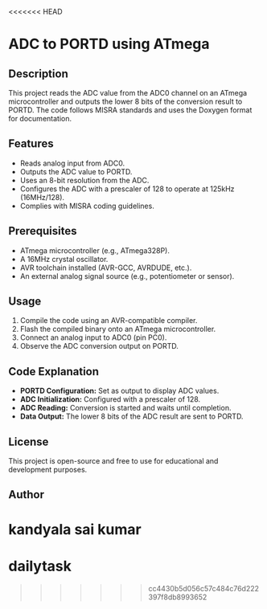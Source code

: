 <<<<<<< HEAD
# ADC to PORTD using ATmega

## Description
This project reads the ADC value from the ADC0 channel on an ATmega microcontroller and outputs the lower 8 bits of the conversion result to PORTD. The code follows MISRA standards and uses the Doxygen format for documentation.

## Features
- Reads analog input from ADC0.
- Outputs the ADC value to PORTD.
- Uses an 8-bit resolution from the ADC.
- Configures the ADC with a prescaler of 128 to operate at 125kHz (16MHz/128).
- Complies with MISRA coding guidelines.

## Prerequisites
- ATmega microcontroller (e.g., ATmega328P).
- A 16MHz crystal oscillator.
- AVR toolchain installed (AVR-GCC, AVRDUDE, etc.).
- An external analog signal source (e.g., potentiometer or sensor).

## Usage
1. Compile the code using an AVR-compatible compiler.
2. Flash the compiled binary onto an ATmega microcontroller.
3. Connect an analog input to ADC0 (pin PC0).
4. Observe the ADC conversion output on PORTD.

## Code Explanation
- **PORTD Configuration:** Set as output to display ADC values.
- **ADC Initialization:** Configured with a prescaler of 128.
- **ADC Reading:** Conversion is started and waits until completion.
- **Data Output:** The lower 8 bits of the ADC result are sent to PORTD.

## License
This project is open-source and free to use for educational and development purposes.

## Author
kandyala sai kumar
=======
# dailytask
>>>>>>> cc4430b5d056c57c484c76d222397f8db8993652
